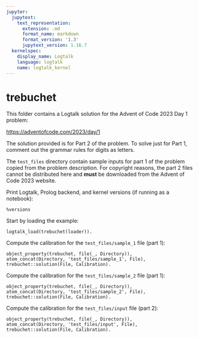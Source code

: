 ```yaml
---
jupyter:
  jupytext:
    text_representation:
      extension: .md
      format_name: markdown
      format_version: '1.3'
      jupytext_version: 1.16.7
  kernelspec:
    display_name: Logtalk
    language: logtalk
    name: logtalk_kernel
---
```


<!--
________________________________________________________________________

This file is part of Logtalk <https://logtalk.org/>  
SPDX-FileCopyrightText: 1998-2025 Paulo Moura <pmoura@logtalk.org>  
SPDX-License-Identifier: Apache-2.0

Licensed under the Apache License, Version 2.0 (the "License");
you may not use this file except in compliance with the License.
You may obtain a copy of the License at

    http://www.apache.org/licenses/LICENSE-2.0

Unless required by applicable law or agreed to in writing, software
distributed under the License is distributed on an "AS IS" BASIS,
WITHOUT WARRANTIES OR CONDITIONS OF ANY KIND, either express or implied.
See the License for the specific language governing permissions and
limitations under the License.
________________________________________________________________________
-->

# trebuchet

This folder contains a Logtalk solution for the Advent of Code 2023 Day 1
problem:

https://adventofcode.com/2023/day/1

The solution provided is for Part 2 of the problem. To solve just for
Part 1, comment out the grammar rules for digits as letters.

The `test_files` directory contain sample inputs for part 1 of the problem
copied from the problem description. For copyright reasons, the part 2 files
cannot be distributed here and **must** be downloaded from the Advent of Code
2023 website.

Print Logtalk, Prolog backend, and kernel versions (if running as a notebook):

```logtalk
%versions
```

Start by loading the example:

```logtalk
logtalk_load(trebuchet(loader)).
```

<!--
true.
-->

Compute the calibration for the `test_files/sample_1` file (part 1):

```logtalk
object_property(trebuchet, file(_, Directory)),
atom_concat(Directory, 'test_files/sample_1', File),
trebuchet::solution(File, Calibration).
```

<!--
Calibration = 142.
-->

Compute the calibration for the `test_files/sample_2` file (part 1):

```logtalk
object_property(trebuchet, file(_, Directory)),
atom_concat(Directory, 'test_files/sample_2', File),
trebuchet::solution(File, Calibration).
```

<!--
Calibration = 281.
-->

Compute the calibration for the `test_files/input` file (part 2):

```logtalk
object_property(trebuchet, file(_, Directory)),
atom_concat(Directory, 'test_files/input', File),
trebuchet::solution(File, Calibration).
```

<!--
Calibration = 53894.
-->
